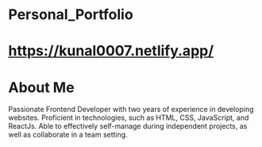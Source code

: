 # Personal_Portfolio

# https://kunal0007.netlify.app/

# About Me
Passionate Frontend Developer with two years of experience in developing websites. Proficient in technologies, such as
HTML, CSS, JavaScript, and ReactJs. Able to effectively self-manage during independent projects, as well as collaborate in
a team setting.

